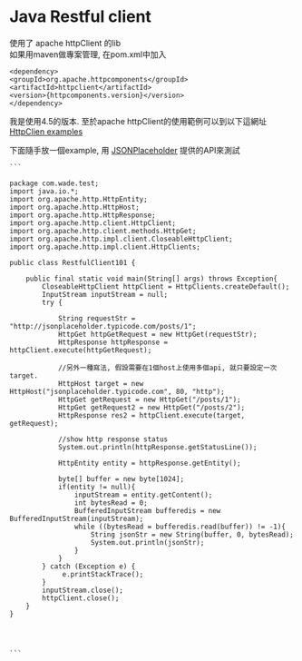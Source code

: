 # Java Restful client
  
使用了 apache httpClient 的lib  
如果用maven做專案管理, 在pom.xml中加入  
	
	<dependency>
	<groupId>org.apache.httpcomponents</groupId>
	<artifactId>httpclient</artifactId>
	<version>{httpcomponents.version}</version>
	</dependency>
  
我是使用4.5的版本.
至於apache httpClient的使用範例可以到以下這網址  
[HttpClien examples](https://hc.apache.org/httpcomponents-client-ga/examples.html)

下面隨手放一個example, 用 
[JSONPlaceholder](http://jsonplaceholder.typicode.com/)
提供的API來測試  


	``` 
		
	package com.wade.test;
	import java.io.*;
	import org.apache.http.HttpEntity;
	import org.apache.http.HttpHost;
	import org.apache.http.HttpResponse;
	import org.apache.http.client.HttpClient;
	import org.apache.http.client.methods.HttpGet;
	import org.apache.http.impl.client.CloseableHttpClient;
	import org.apache.http.impl.client.HttpClients;
 
	public class RestfulClient101 {
 		
 		public final static void main(String[] args) throws Exception{
     		CloseableHttpClient httpClient = HttpClients.createDefault();
	  		InputStream inputStream = null;
	  		try {
      
    			String requestStr = "http://jsonplaceholder.typicode.com/posts/1"; 
    			HttpGet httpGetRequest = new HttpGet(requestStr);
    			HttpResponse httpResponse = httpClient.execute(httpGetRequest);
 
    			//另外一種寫法, 假設需要在1個host上使用多個api, 就只要設定一次target.
    			HttpHost target = new HttpHost("jsonplaceholder.typicode.com", 80, "http");
    			HttpGet getRequest = new HttpGet("/posts/1");
    			HttpGet getRequest2 = new HttpGet("/posts/2");
    			HttpResponse res2 = httpClient.execute(target, getRequest);
    			
    			//show http response status
    			System.out.println(httpResponse.getStatusLine());
    		
    			HttpEntity entity = httpResponse.getEntity();
 
	      		byte[] buffer = new byte[1024];
	      		if(entity != null){
	        		inputStream = entity.getContent();
	          		int bytesRead = 0;
	          		BufferedInputStream bufferedis = new BufferedInputStream(inputStream);
	          		while ((bytesRead = bufferedis.read(buffer)) != -1){
	           			String jsonStr = new String(buffer, 0, bytesRead);
	           			System.out.println(jsonStr);
	        		}
	      		}
	    	} catch (Exception e) {
	     		 e.printStackTrace();
	  	    } 
	  	    inputStream.close();
	  	  	httpClient.close();
  		}
	}

	
	

	```



